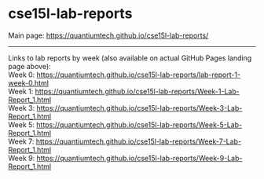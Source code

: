 # cse15l-lab-reports
Main page: https://quantiumtech.github.io/cse15l-lab-reports/

---

Links to lab reports by week (also available on actual GitHub Pages landing page above): \
Week 0: https://quantiumtech.github.io/cse15l-lab-reports/lab-report-1-week-0.html \
Week 1: https://quantiumtech.github.io/cse15l-lab-reports/Week-1-Lab-Report_1.html \
Week 3: https://quantiumtech.github.io/cse15l-lab-reports/Week-3-Lab-Report_1.html \
Week 5: https://quantiumtech.github.io/cse15l-lab-reports/Week-5-Lab-Report_1.html \
Week 7: https://quantiumtech.github.io/cse15l-lab-reports/Week-7-Lab-Report_1.html \
Week 9: https://quantiumtech.github.io/cse15l-lab-reports/Week-9-Lab-Report_1.html